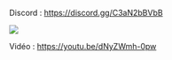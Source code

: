 Discord : https://discord.gg/C3aN2bBVbB

<img src="https://i.imgur.com/vzpqlga.png">

Vidéo : https://youtu.be/dNyZWmh-0pw
